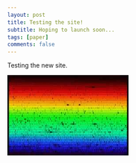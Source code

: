 ```yaml
---
layout: post
title: Testing the site!
subtitle: Hoping to launch soon...
tags: [paper]
comments: false
---
```

Testing the new site.

<img src="/news/img/solar.jpg" alt="Solar spectrum" />

